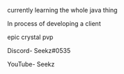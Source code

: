 
currently learning the whole java thing       

In process of developing a client

epic crystal pvp 

Discord- Seekz#0535

YouTube- Seekz
